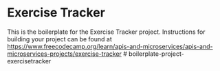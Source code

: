 # Exercise Tracker

This is the boilerplate for the Exercise Tracker project. Instructions for building your project can be found at https://www.freecodecamp.org/learn/apis-and-microservices/apis-and-microservices-projects/exercise-tracker
#   b o i l e r p l a t e - p r o j e c t - e x e r c i s e t r a c k e r  
 